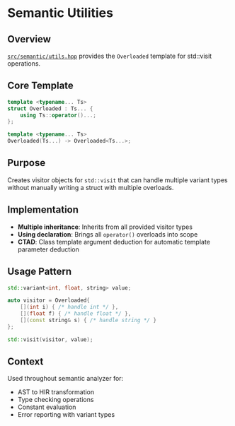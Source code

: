 # Semantic Utilities

## Overview

[`src/semantic/utils.hpp`](../../src/semantic/utils.hpp) provides the `Overloaded` template for std::visit operations.

## Core Template

```cpp
template <typename... Ts>
struct Overloaded : Ts... {
    using Ts::operator()...;
};

template <typename... Ts>
Overloaded(Ts...) -> Overloaded<Ts...>;
```

## Purpose

Creates visitor objects for `std::visit` that can handle multiple variant types without manually writing a struct with multiple overloads.

## Implementation

- **Multiple inheritance**: Inherits from all provided visitor types
- **Using declaration**: Brings all `operator()` overloads into scope
- **CTAD**: Class template argument deduction for automatic template parameter deduction

## Usage Pattern

```cpp
std::variant<int, float, string> value;

auto visitor = Overloaded{
    [](int i) { /* handle int */ },
    [](float f) { /* handle float */ },
    [](const string& s) { /* handle string */ }
};

std::visit(visitor, value);
```

## Context

Used throughout semantic analyzer for:
- AST to HIR transformation
- Type checking operations
- Constant evaluation
- Error reporting with variant types